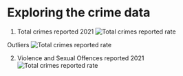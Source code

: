 # Exploring the crime data

1. Total crimes reported 2021
![Total crimes reported rate](https://github.com/ACV1904/Housing-conditions-and-crime/blob/main/Police_MSOA_files/maps/total-rate.png)

Outliers
![Total crimes reported rate](https://github.com/ACV1904/Housing-conditions-and-crime/blob/main/Police_MSOA_files/maps/tot_crime_outliers.png)

2. Violence and Sexual Offences reported 2021
![Total crimes reported rate](https://github.com/ACV1904/Housing-conditions-and-crime/blob/main/Police_MSOA_files/maps/VSO-rate.png)
